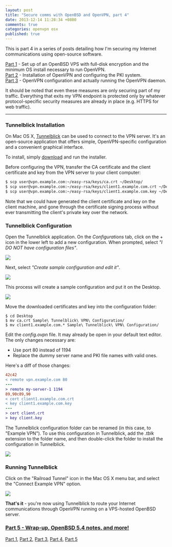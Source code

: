 ```yaml
---
layout: post
title: "Secure comms with OpenBSD and OpenVPN, part 4"
date: 2013-12-14 11:28:34 +0800
comments: true
categories: openvpn osx
published: true
---
```


This is part 4 in a series of posts detailing how I'm securing my Internet communications using open-source software.

[Part 1][part1] - Set up of an OpenBSD VPS with full-disk encryption and the minimum OS install necessary to run OpenVPN.  
[Part 2][part2] - Installation of OpenVPN and configuring the PKI system.  
[Part 3][part3] - OpenVPN configuration and actually running the OpenVPN daemon.  

It should be noted that even these measures are only securing part of my traffic. Everything that exits my VPN endpoint is protected only by whatever protocol-specific security measures are already in place (e.g. HTTPS for web traffic).

---

### Tunnelblick Installation

On Mac OS X, [Tunnelblick](https://code.google.com/p/tunnelblick/) can be used to connect to the VPN server. It's an open-source application that offers simple, OpenVPN-specific configuration and a convenient graphical interface.

To install, simply [download](https://code.google.com/p/tunnelblick/wiki/DownloadsEntry?tm=2#Tunnelblick_Beta_Release) and run the installer.

<!-- more -->

Before configuring the VPN, transfer the CA certificate and the client certificate and key from the VPN server to your client computer:

``` bash
$ scp user@vpn.example.com:~/easy-rsa/keys/ca.crt ~/Desktop/
$ scp user@vpn.example.com:~/easy-rsa/keys/client1.example.com.crt ~/Desktop/
$ scp user@vpn.example.com:~/easy-rsa/keys/client1.example.com.key ~/Desktop/
```

Note that we could have generated the client certificate and key on the client machine, and gone through the certificate signing process without ever transmitting the client's private key over the network.

### Tunnelblick Configuration

Open the Tunnelblick application. On the _Configurations_ tab, click on the + icon in the lower left to add a new configuration. When prompted, select _"I DO NOT have configuration files"_.

[![](http://i.imgur.com/7Q69mXGl.png)](http://imgur.com/7Q69mXG)

Next, select _"Create sample configuration and edit it"_.

[![](http://i.imgur.com/1jx0mcsl.png)](http://imgur.com/1jx0mcs)

This process will create a sample configuration and put it on the Desktop.

[![](http://i.imgur.com/NtO3i6Rl.png)](http://imgur.com/NtO3i6R)

Move the downloaded certificates and key into the configuration folder:

```
$ cd Desktop
$ mv ca.crt Sample\ Tunnelblick\ VPN\ Configuration/
$ mv client1.example.com.* Sample\ Tunnelblick\ VPN\ Configuration/
```

Edit the _config.ovpn_ file. It may already be open in your default text editor. The only changes necessary are:

- Use port 80 instead of 1194
- Replace the dummy server name and PKI file names with valid ones.

Here's a diff of those changes:

``` diff
42c42
< remote vpn.example.com 80
---
> remote my-server-1 1194
89,90c89,90
< cert client1.example.com.crt
< key client1.example.com.key
---
> cert client.crt
> key client.key
```

The Tunnelblick configuration folder can be renamed (in this case, to "Example VPN"). To use this configuration in Tunnelblick, add the _.tblk_ extension to the folder name, and then double-click the folder to install the configuration in Tunnelblick.

[![](http://i.imgur.com/uKnpOVcl.png)](http://imgur.com/uKnpOVc)

### Running Tunnelblick

Click on the "Railroad Tunnel" icon in the Mac OS X menu bar, and select the "Connect Example VPN" option.

[![](http://i.imgur.com/G0lXEOnl.png)](http://imgur.com/G0lXEOn)

**That's it** - you're now using Tunnelblick to route your Internet communications through OpenVPN running on a VPS-hosted OpenBSD server.

### [Part 5 - Wrap-up, OpenBSD 5.4 notes, and more!][part5]

[Part 1][part1], [Part 2][part2], [Part 3][part3], [Part 4][part4], [Part 5][part5]

[part1]:/blog/2013/12/07/secure-comms-with-openbsd-and-openvpn-part-1/
[part2]:/blog/2013/12/09/secure-comms-with-openbsd-and-openvpn-part-2/
[part3]:/blog/2013/12/11/secure-comms-with-openbsd-and-openvpn-part-3/
[part4]:/blog/2013/12/14/secure-comms-with-openbsd-and-openvpn-part-4/
[part5]:/blog/2013/12/15/secure-comms-with-openbsd-and-openvpn-part-5/
